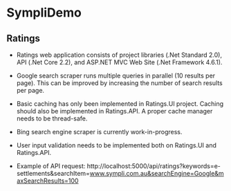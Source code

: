 # SympliDemo

## Ratings

* Ratings web application consists of project libraries (.Net Standard 2.0), API (.Net Core 2.2), and ASP.NET MVC Web Site (.Net Framework 4.6.1).

* Google search scraper runs multiple queries in parallel (10 results per page). This can be improved by increasing the number of search results per page. 

* Basic caching has only been implemented in Ratings.UI project. Caching should also be implemented in Ratings.API. A proper cache manager needs to be thread-safe.

* Bing search engine scraper is currently work-in-progress.

* User input validation needs to be implemented both on Ratings.UI and Ratings.API.

* Example of API request: http://localhost:5000/api/ratings?keywords=e-settlements&searchItem=www.sympli.com.au&searchEngine=Google&maxSearchResults=100